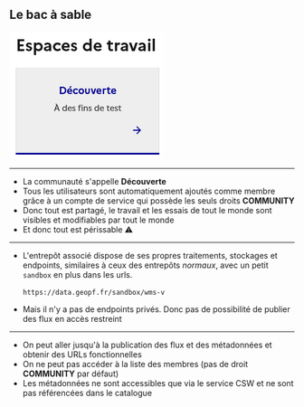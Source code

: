 ## Le bac à sable

![Espace Découverte sur le tableau de bord](images/decouverte-sur-tableau-de-bord.png)

------

* La communauté s'appelle **Découverte**
* Tous les utilisateurs sont automatiquement ajoutés comme membre grâce à un compte de service qui possède les seuls droits **COMMUNITY**
* Donc tout est partagé, le travail et les essais de tout le monde sont visibles et modifiables par tout le monde
* Et donc tout est périssable ⚠️

------

* L'entrepôt associé dispose de ses propres traitements, stockages et endpoints, similaires à ceux des entrepôts *normaux*, avec un petit `sandbox` en plus dans les urls.
  ```url
  https://data.geopf.fr/sandbox/wms-v
  ```

* Mais il n'y a pas de endpoints privés. Donc pas de possibilité de publier des flux en accès restreint

------

* On peut aller jusqu'à la publication des flux et des métadonnées et obtenir des URLs fonctionnelles
* On ne peut pas accéder à la liste des membres (pas de droit **COMMUNITY** par défaut)
* Les métadonnées ne sont accessibles que via le service CSW et ne sont pas référencées dans le catalogue